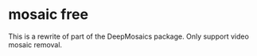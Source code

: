# mosaic free

This is a rewrite of part of the DeepMosaics package.
Only support video mosaic removal.
